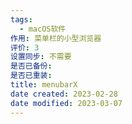 ```yaml
---
tags:
  - macOS软件
作用: 菜单栏的小型浏览器
评价: 3
设置同步: 不需要
是否已备份:
是否已重装:
title: menubarX
date created: 2023-02-28
date modified: 2023-03-07
---
```

